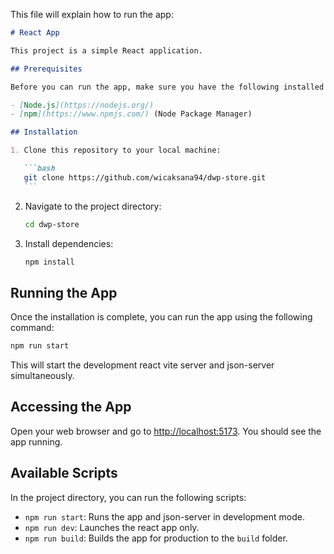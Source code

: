 This file will explain how to run the app:

````markdown
# React App

This project is a simple React application.

## Prerequisites

Before you can run the app, make sure you have the following installed on your machine:

- [Node.js](https://nodejs.org/)
- [npm](https://www.npmjs.com/) (Node Package Manager)

## Installation

1. Clone this repository to your local machine:

   ```bash
   git clone https://github.com/wicaksana94/dwp-store.git
   ```
````

2. Navigate to the project directory:

   ```bash
   cd dwp-store
   ```

3. Install dependencies:

   ```bash
   npm install
   ```

## Running the App

Once the installation is complete, you can run the app using the following command:

```bash
npm run start
```

This will start the development react vite server and json-server simultaneously.

## Accessing the App

Open your web browser and go to [http://localhost:5173](http://localhost:5173). You should see the app running.

## Available Scripts

In the project directory, you can run the following scripts:

- `npm run start`: Runs the app and json-server in development mode.
- `npm run dev`: Launches the react app only.
- `npm run build`: Builds the app for production to the `build` folder.
